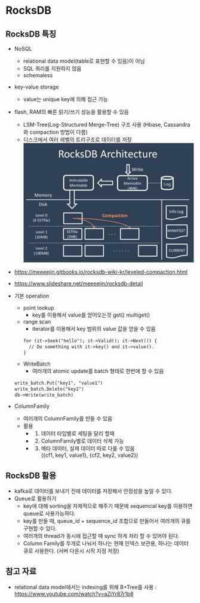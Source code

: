 # RocksDB

## RocksDB 특징
- NoSQL
  - relational data model(table로 표현할 수 있음)이 아님
  - SQL 쿼리를 지원하지 않음
  - schemaless
- key-value storage
  - value는 unique key에 의해 접근 가능
- flash, RAM의 빠른 읽기/쓰기 성능을 활용할 수 있음
  - LSM-Tree(Log-Structured Merge-Tree) 구조 사용 (Hbase, Cassandra와 compaction 방법이 다름)
  - 디스크에서 여러 레벨의 트리구조로 데이터를 저장
  ![RocksDB LSM-Tree](../참고자료/이미지/rocksdb_lsmtree.png)
 - https://meeeejin.gitbooks.io/rocksdb-wiki-kr/leveled-compaction.html
 - https://www.slideshare.net/meeeejin/rocksdb-detail
- 기본 operation
  - point lookup
    - key를 이용해서 value를 얻어오는것 get() multiget()
  - range scan
    - iterator를 이용해서 key 범위의 value 값을 얻을 수 있음
    ```
    for (it->Seek("hello"); it->Valid(); it->Next()) {
      // Do something with it->key() and it->value().
    }
    ```
  - WriteBatch
    - 여러개의 atomic update를 batch 형태로 한번에 할 수 있음
  ```
  write_batch.Put("key1", "value1")
  write_batch.Delete("key2")
  db->Write(write_batch)
  ```

- ColumnFamily
  - 여러개의 ColumnFamily를 만들 수 있음
  - 활용
    - 1. 데이터 타입별로 세팅을 달리 할때
    - 2. ColumnFamily별로 데이터 삭제 가능
    - 3. 메타 데이터, 실제 데이터 따로 다룰 수 있음  
  ({cf1, key1, value1}, {cf2, key2, value2})


## RocksDB 활용
  - kafka로 데이터를 보내기 전에 데이터를 저장해서 안정성을 높일 수 있다.
  - Queue로 활용하기
    - key에 대해 sorting을 자체적으로 해주기 때문에 sequencial key를 이용하면 queue로 사용가능하다.
    - key를 만들 때, queue_id + sequence_id 조합으로 만들어서 여러개의 큐를 구현할 수 있다.
    - 여러개의 thread가 동시에 접근할 때 sync 하게 처리 할 수 있어야 된다.
    - Column Family를 두개로 나눠서 하나는 현재 인덱스 보관용, 하나는 데이터 큐로 사용한다. (서버 다운시 시작 지점 저장)




## 참고 자료
- relational data model에서는 indexing를 위해 B+Tree를 사용 : https://www.youtube.com/watch?v=aZjYr87r1b8
